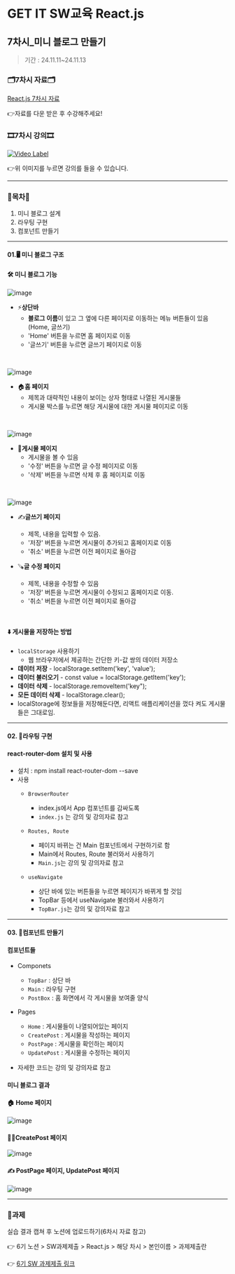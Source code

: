 # GET IT SW교육 React.js
## 7차시_미니 블로그 만들기
> 기간 : 24.11.11~24.11.13

### 🗂️7차시 자료🗂️
[React.js 7차시 자료](https://github.com/getit-knu/Get-React.js/blob/main/7%EC%B0%A8%EC%8B%9C/GETIT%20SW%20%EA%B5%90%EC%9C%A1%20react%20_%207%EC%B0%A8%EC%8B%9C.pdf)

👉자료를 다운 받은 후 수강해주세요!

### 🎞️7차시 강의🎞️
[![Video Label](http://img.youtube.com/vi/u8npIqhcjhE/0.jpg)](https://youtu.be/u8npIqhcjhE)

👉위 이미지를 누르면 강의를 들을 수 있습니다.

---

### 🚀목차🚀
1. 미니 블로그 설계
2. 라우팅 구현
3. 컴포넌트 만들기

---

#### 01.🖥️ 미니 블로그 구조
#### 🛠️ 미니 블로그 기능
![image](https://github.com/user-attachments/assets/6fea9826-3ff2-47e2-b6af-f7456488b519)
- ⚡**상단바**
  - **블로그 이름**이 있고 그 옆에 다른 페이지로 이동하는 메뉴 버튼들이 있음(Home, 글쓰기)
  - 'Home' 버튼을 누르면 홈 페이지로 이동
  - '글쓰기' 버튼을 누르면 글쓰기 페이지로 이동
<br/>

![image](https://github.com/user-attachments/assets/d4cde463-c56c-4bea-bc1e-46f70b058e15)
- 🏠**홈 페이지**
  - 제목과 대략적인 내용이 보이는 상자 형태로 나열된 게시물들
  - 게시물 박스를 누르면 해당 게시물에 대한 게시물 페이지로 이동
<br/>

![image](https://github.com/user-attachments/assets/666ba7f7-40e2-46f9-945f-113cb5af2d26)
- 📰**게시물 페이지**
  - 게시물을 볼 수 있음
  - '수정' 버튼을 누르면 글 수정 페이지로 이동
  - '삭제' 버튼을 누르면 삭제 후 홈 페이지로 이동
<br/>

![image](https://github.com/user-attachments/assets/06ced602-adf3-401b-b247-639627f2c50c)
- ✍️**글쓰기 페이지**
  - 제목, 내용을 입력할 수 있음.
  - '저장' 버튼을 누르면 게시물이 추가되고 홈페이지로 이동
  - '취소' 버튼을 누르면 이전 페이지로 돌아감

- 🪚**글 수정 페이지**
  - 제목, 내용을 수정할 수 있음
  - '저장' 버튼을 누르면 게시물이 수정되고 홈페이지로 이동.
  - '취소' 버튼을 누르면 이전 페이지로 돌아감
<br/>

#### ⬇️ 게시물을 저장하는 방법
- `localStorage` 사용하기
  - 웹 브라우저에서 제공하는 간단한 키-값 쌍의 데이터 저장소
- **데이터 저장** - localStorage.setItem('key', 'value');
- **데이터 불러오기** - const value = localStorage.getItem('key');
- **데이터 삭제** - localStorage.removeltem('key");
- **모든 데이터 삭제** - localStorage.clear();
- localStorage에 정보들을 저장해둔다면, 리액트 애플리케이션을 껐다 켜도 게시물들은 그대로임.
  
---

#### 02. 🌟라우팅 구현
#### react-router-dom 설치 및 사용
- 설치 : npm install react-router-dom --save
- 사용
  - `BrowserRouter`
    - index.js에서 App 컴포넌트를 감싸도록
    - `index.js` 는 강의 및 강의자료 참고
      
  - `Routes, Route`
    - 페이지 바뀌는 건 Main 컴포넌트에서 구현하기로 함
    - Main에서 Routes, Route 불러와서 사용하기
    - `Main.js`는 강의 및 강의자료 참고
      
  - `useNavigate`
    - 상단 바에 있는 버튼들을 누르면 페이지가 바뀌게 할 것임
    - TopBar 등에서 useNavigate 불러와서 사용하기
    - `TopBar.js`는 강의 및 강의자료 참고

---

#### 03. 🌟컴포넌트 만들기
#### 컴포넌트들
- Componets
  - `TopBar` : 상단 바
  - `Main` : 라우팅 구현
  - `PostBox` : 홈 화면에서 각 게시물을 보여줄 양식

- Pages
  - `Home` : 게시물들이 나열되어있는 페이지
  - `CreatePost` : 게시물을 작성하는 페이지
  - `PostPage` : 게시물을 확인하는 페이지
  - `UpdatePost` : 게시물을 수정하는 페이지

- 자세한 코드는 강의 및 강의자료 참고


#### 미니 블로그 결과
#### 🏠 Home 페이지
![image](https://github.com/user-attachments/assets/78e1a40a-ff56-4a0e-8d0f-ef516598d921)

#### 🧑‍💻CreatePost 페이지
![image](https://github.com/user-attachments/assets/81233488-f494-48c8-8a34-44b737cd4acd)

#### ✍️ PostPage 페이지, UpdatePost 페이지
![image](https://github.com/user-attachments/assets/a5a74c34-6e3a-4fb1-a0af-394242d7b54d)

---

### 📢과제
실습 결과 캡쳐 후 노션에 업로드하기(6차시 자료 참고)

👉 6기 노션 > SW과제제출 > React.js > 해당 차시 > 본인이름 > 과제제출란

👉 [6기 SW 과제제출 링크](https://www.notion.so/SW-8502eeef321b43e2ad13ece0f626be33)
